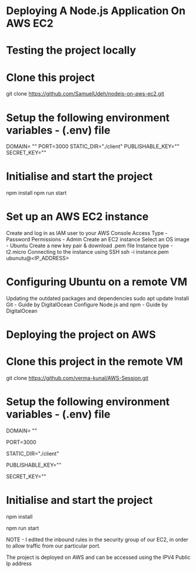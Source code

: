 # Deploying A Node.js Application On AWS EC2
# Testing the project locally
# Clone this project

git clone https://github.com/SamuelUdeh/nodejs-on-aws-ec2.git

# Setup the following environment variables - (.env) file

DOMAIN= ""
PORT=3000
STATIC_DIR="./client"
PUBLISHABLE_KEY=""
SECRET_KEY=""

# Initialise and start the project
npm install
npm run start
# Set up an AWS EC2 instance
Create and log in as IAM user to your AWS Console
Access Type - Password
Permissions - Admin
Create an EC2 instance
Select an OS image - Ubuntu
Create a new key pair & download .pem file
Instance type - t2.micro
Connecting to the instance using SSH
ssh -i instance.pem ubunutu@<IP_ADDRESS>
# Configuring Ubuntu on a remote VM
Updating the outdated packages and dependencies
sudo apt update
Install Git - Guide by DigitalOcean
Configure Node.js and npm - Guide by DigitalOcean
# Deploying the project on AWS
# Clone this project in the remote VM
git clone https://github.com/verma-kunal/AWS-Session.git
# Setup the following environment variables - (.env) file
DOMAIN= ""

PORT=3000

STATIC_DIR="./client"

PUBLISHABLE_KEY=""

SECRET_KEY=""
# Initialise and start the project
npm install

npm run start

NOTE - I edited the inbound rules in the security group of our EC2, in order
to allow traffic from our particular port. 

The project is deployed on AWS and can be accessed using the IPV4 Public Ip address












